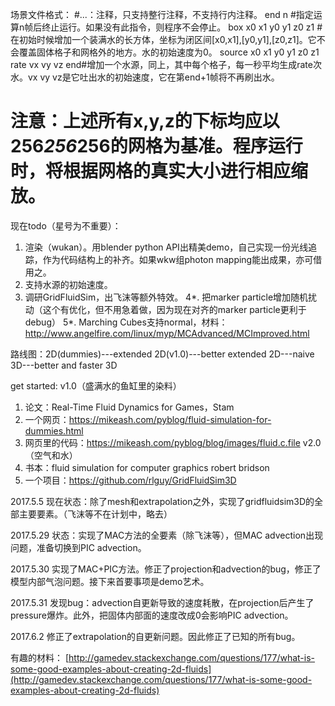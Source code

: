 ﻿场景文件格式：
#...：注释，只支持整行注释，不支持行内注释。
end n #指定运算n帧后终止运行。如果没有此指令，则程序不会停止。
box x0 x1 y0 y1 z0 z1 #在初始时候增加一个装满水的长方体，坐标为闭区间[x0,x1],[y0,y1],[z0,z1]。它不会覆盖固体格子和网格外的地方。水的初始速度为0。
source x0 x1 y0 y1 z0 z1 rate vx vy vz end#增加一个水源，同上，其中每个格子，每一秒平均生成rate次水。vx vy vz是它吐出水的初始速度，它在第end+1帧将不再刷出水。
# 注意：上述所有x,y,z的下标均应以256*256*256的网格为基准。程序运行时，将根据网格的真实大小进行相应缩放。

现在todo（星号为不重要）：
1. 渲染（wukan）。用blender python API出精美demo，自己实现一份光线追踪，作为代码结构上的补齐。如果wkw组photon mapping能出成果，亦可借用之。
2. 支持水源的初始速度。
3. 调研GridFluidSim，出飞沫等额外特效。
4*. 把marker particle增加随机扰动（这个有优化，但不用急着做，因为现在对齐的marker particle更利于debug）
5*. Marching Cubes支持normal，材料：http://www.angelfire.com/linux/myp/MCAdvanced/MCImproved.html

路线图：2D(dummies)---extended 2D(v1.0)---better extended 2D---naive 3D---better and faster 3D

get started:
v1.0（盛满水的鱼缸里的染料）
1. 论文：Real-Time Fluid Dynamics for Games，Stam
2. 一个网页：https://mikeash.com/pyblog/fluid-simulation-for-dummies.html
3. 网页里的代码：https://mikeash.com/pyblog/blog/images/fluid.c.file
v2.0（空气和水）
1. 书本：fluid simulation for computer graphics robert bridson
2. 一个项目：https://github.com/rlguy/GridFluidSim3D

2017.5.5
现在状态：除了mesh和extrapolation之外，实现了gridfluidsim3D的全部主要要素。（飞沫等不在计划中，略去）

2017.5.29
状态：实现了MAC方法的全要素（除飞沫等），但MAC advection出现问题，准备切换到PIC advection。

2017.5.30
实现了MAC+PIC方法。修正了projection和advection的bug，修正了模型内部气泡问题。接下来首要事项是demo艺术。

2017.5.31
发现bug：advection自更新导致的速度耗散，在projection后产生了pressure爆炸。此外，把固体内部面的速度改成0会影响PIC advection。

2017.6.2
修正了extrapolation的自更新问题。因此修正了已知的所有bug。

有趣的材料： [http://gamedev.stackexchange.com/questions/177/what-is-some-good-examples-about-creating-2d-fluids](http://gamedev.stackexchange.com/questions/177/what-is-some-good-examples-about-creating-2d-fluids)
